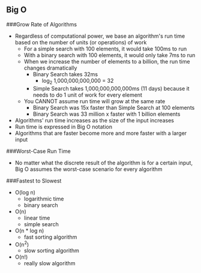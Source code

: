 ## Big O

###Grow Rate of Algorithms
* Regardless of computational power, we base an algorithm's run time based on the number of units (or operations) of work
  * For a simple search with 100 elements, it would take 100ms to run
  * With a binary search with 100 elements, it would only take 7ms to run
  * When we increase the number of elements to a billion, the run time changes dramatically
    * Binary Search takes 32ms
      * log<sub>2</sub> 1,000,000,000,000 = 32
    * Simple Search takes 1,000,000,000,000ms (11 days) because it needs to do 1 unit of work for every element
  * You CANNOT assume run time will grow at the same rate
    * Binary Search was 15x faster than Simple Search at 100 elements
    * Binary Search was 33 million x faster with 1 billion elements
* Algorithms' run time increases as the size of the input increases
* Run time is expressed in Big O notation
* Algorithms that are faster become more and more faster with a larger input 

###Worst-Case Run Time
* No matter what the discrete result of the algorithm is for a certain input, Big O assumes the worst-case scenario for every algorithm

###Fastest to Slowest
* O(log n)
  * logarithmic time
  * binary search
* O(n)
  * linear time
  * simple search
* O(n * log n)
  * fast sorting algorithm
* O(n<sup>2</sup>)
  * slow sorting algorithm
* O(n!)
  * really slow algorithm
